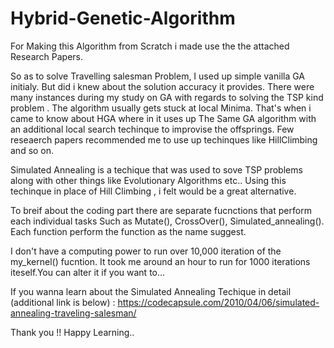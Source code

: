 # Hybrid-Genetic-Algorithm

For Making this Algorithm from Scratch i made use the the attached Research Papers.

So as to solve Travelling salesman Problem, I used up simple vanilla GA initialy. But did i knew about the solution accuracy it provides. There were many instances during my study on GA with regards to solving the TSP kind problem . The algorithm usually gets stuck at local Minima. That's when i came to know about HGA where in it uses up The Same GA algorithm with an additional local search techinque to improvise the offsprings. Few reseaerch papers recommended me to use up techinques like HillClimbing and so on.

Simulated Annealing is a techique that was used to sove TSP problems along with other things like Evolutionary Algorithms etc.. Using this techinque in place of Hill Climbing , i felt would be a great alternative. 


To breif about the coding part there are separate fucnctions that perform each individual tasks Such as Mutate(), CrossOver(), Simulated_annealing(). Each function perform the function as the name suggest. 

I don't have a computing power to run over 10,000 iteration of the my_kernel() fucntion. It took me around an hour to run for 1000 iterations iteself.You can alter it if you want to...

If you wanna learn about the Simulated Annealing Techique in detail (additional link is below) :
https://codecapsule.com/2010/04/06/simulated-annealing-traveling-salesman/


Thank you !!
Happy Learning..
